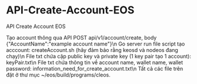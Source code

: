 # API-Create-Account-EOS
API Create Account EOS

Tạo account thông qua API POST api/v1/account/create, body {"AccountName":"example account name"}\n
Go server run file script tạo acccount: createAccount.sh (hãy đảm bảo rằng keosd và nodeos đang chạy)\n
File txt chứa cặp public key và private key (1 key pair tạo 1 account): keyPair.txt\n
File txt chứa thông tin về account name, wallet name, wallet password: information_need_for_create_account.txt\n
Tất cả các file trên đặt ở thư mục ~/eos/build/programs/cleos.
